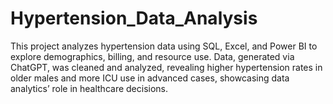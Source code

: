 # Hypertension_Data_Analysis
This project analyzes hypertension data using SQL, Excel, and Power BI to explore demographics, billing, and resource use. Data, generated via ChatGPT, was cleaned and analyzed, revealing higher hypertension rates in older males and more ICU use in advanced cases, showcasing data analytics’ role in healthcare decisions.
